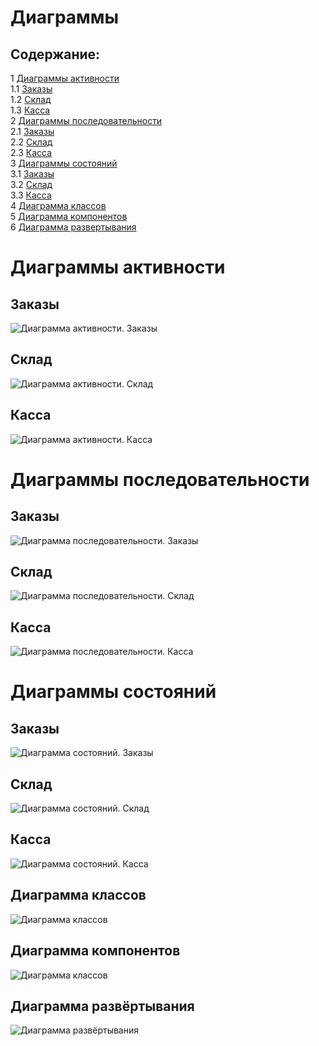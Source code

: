 # Диаграммы
## Содержание:
1 [Диаграммы активности](#activity)\
1.1 [Заказы](#activity_br)\
1.2 [Склад](#activity_si)\
1.3 [Касса](#activity_h)\
2 [Диаграммы последовательности](#sequence)\
2.1 [Заказы](#sequence_br)\
2.2 [Склад](#sequence_si)\
2.3 [Касса](#sequence_h)\
3 [Диаграммы состояний](#sm)\
3.1 [Заказы](#sm_br)\
3.2 [Склад](#sm_si)\
3.3 [Касса](#sm_h)\
4 [Диаграмма классов](#class)\
5 [Диаграмма компонентов](#component)\
6 [Диаграмма развертывания](#deployment)



<a name="activity"/>

# Диаграммы активности

<a name="activity_br"/>

## Заказы
![Диаграмма активности. Заказы](https://github.com/MaksimLT94/grocery-store/blob/master/diagrams/bye1/activ.png)

<a name="activity_si"/>

## Склад
![Диаграмма активности. Склад](https://github.com/MaksimLT94/grocery-store/blob/master/diagrams/Stock/activ.png)

<a name="activity_h"/>

## Касса
![Диаграмма активности. Касса](https://github.com/MaksimLT94/grocery-store/blob/master/diagrams/Cashir/cash%20activ.png)

<a name="sequence"/>

# Диаграммы последовательности

<a name="sequence_br"/>

## Заказы
![Диаграмма последовательности. Заказы](https://github.com/MaksimLT94/grocery-store/blob/master/diagrams/bye1/seq.png)

<a name="sequence_si"/>

## Склад
![Диаграмма последовательности. Склад](https://github.com/MaksimLT94/grocery-store/blob/master/diagrams/Stock/seq.png)


<a name="sequence_h"/>

## Касса
![Диаграмма последовательности. Касса](https://github.com/MaksimLT94/grocery-store/blob/master/diagrams/Cashir/cash%20seq.png)

<a name="sm"/>

# Диаграммы состояний

<a name="sm_br"/>

## Заказы
![Диаграмма состояний. Заказы](https://github.com/MaksimLT94/grocery-store/blob/master/diagrams/bye1/state.png)

<a name="sm_si"/>

## Склад
![Диаграмма состояний. Склад](https://github.com/MaksimLT94/grocery-store/blob/master/diagrams/Stock/state.png)


<a name="sm_h"/>

## Касса
![Диаграмма состояний. Касса](https://github.com/MaksimLT94/grocery-store/blob/master/diagrams/Cashir/cash%20state.png)

<a name="class"/>

## Диаграмма классов
![Диаграмма классов](https://github.com/AndreiP88/Mind-games/blob/master/Documents/Diagramms/Images/ClassD.png)

<a name="component"/>

## Диаграмма компонентов
![Диаграмма классов](https://github.com/AndreiP88/Mind-games/blob/master/Documents/Diagramms/Images/CompD.png)

<a name="deployment"/>

## Диаграмма развёртывания
![Диаграмма развёртывания](https://github.com/AndreiP88/Mind-games/blob/master/Documents/Diagramms/Images/DD.png)
